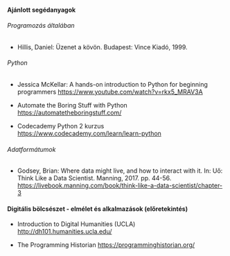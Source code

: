 #### Ajánlott segédanyagok

###### Programozás általában

- Hillis, Daniel: Üzenet a kövön. Budapest: Vince Kiadó, 1999.

###### Python

- Jessica McKellar: A hands-on introduction to Python for beginning programmers
https://www.youtube.com/watch?v=rkx5_MRAV3A

- Automate the Boring Stuff with Python https://automatetheboringstuff.com/

- Codecademy Python 2 kurzus https://www.codecademy.com/learn/learn-python

###### Adatformátumok

- Godsey, Brian: Where data might live, and how to interact with it. In: Uő: Think Like a Data Scientist. Manning, 2017. pp. 44-56. https://livebook.manning.com/book/think-like-a-data-scientist/chapter-3

#### Digitális bölcsészet - elmélet és alkalmazások (előretekintés)

- Introduction to Digital Humanities (UCLA) http://dh101.humanities.ucla.edu/

- The Programming Historian https://programminghistorian.org/
